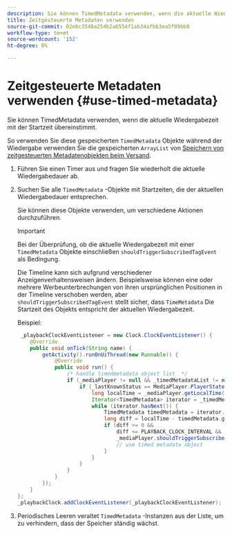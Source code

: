 ```yaml
---
description: Sie können TimedMetadata verwenden, wenn die aktuelle Wiedergabezeit mit der Startzeit übereinstimmt.
title: Zeitgesteuerte Metadaten verwenden
source-git-commit: 02ebc3548a254b2a6554f1ab34afbb3ea5f09bb8
workflow-type: tm+mt
source-wordcount: '152'
ht-degree: 0%

---
```


# Zeitgesteuerte Metadaten verwenden {#use-timed-metadata}

Sie können TimedMetadata verwenden, wenn die aktuelle Wiedergabezeit mit der Startzeit übereinstimmt.

So verwenden Sie diese gespeicherten `TimedMetadata` Objekte während der Wiedergabe verwenden Sie die gespeicherten `ArrayList` von [Speichern von zeitgesteuerten Metadatenobjekten beim Versand](../../ad-insertion/custom-tags-configure/android-1.4-timed-metadata-store.md).

1. Führen Sie einen Timer aus und fragen Sie wiederholt die aktuelle Wiedergabedauer ab.
1. Suchen Sie alle `TimedMetadata` -Objekte mit Startzeiten, die der aktuellen Wiedergabedauer entsprechen.

   Sie können diese Objekte verwenden, um verschiedene Aktionen durchzuführen.

   >[!IMPORTANT]
   >
   >Bei der Überprüfung, ob die aktuelle Wiedergabezeit mit einer `TimedMetadata` Objekte einschließen `shouldTriggerSubscribedTagEvent` als Bedingung.

   Die Timeline kann sich aufgrund verschiedener Anzeigenverhaltensweisen ändern. Beispielsweise können eine oder mehrere Werbeunterbrechungen von ihren ursprünglichen Positionen in der Timeline verschoben werden, aber `shouldTriggerSubscribedTagEvent` stellt sicher, dass `TimeMetadata` Die Startzeit des Objekts entspricht der aktuellen Wiedergabezeit.

   Beispiel:

   ```java
    _playbackClockEventListener = new Clock.ClockEventListener() {
       @Override
       public void onTick(String name) {
           getActivity().runOnUiThread(new Runnable() {
               @Override
               public void run() {
                   /* handle timedmetadata object list  */ 
                   if (_mediaPlayer != null && _timedMetadataList != null && _timedMetadataList.size() > 0) {
                       if (_lastKnownStatus == MediaPlayer.PlayerState.PLAYING) {
                           long localTime = _mediaPlayer.getLocalTime();
                           Iterator<TimedMetadata> iterator = _timedMetadataList.iterator(); 
                           while (iterator.hasNext()) {
                               TimedMetadata timedMetadata = iterator.next();
                               long diff = localTime - timedMetadata.getTime();
                               if (diff >= 0 &&
                                   diff <= PLAYBACK_CLOCK_INTERVAL &&
                                   _mediaPlayer.shouldTriggerSubscribedTagEvent()) {
                                   // use timed metadata object
                               }
                           }
                       }
                   }
               }
           });
       }
   };
   _playbackClock.addClockEventListener(_playbackClockEventListener);
   ```

1. Periodisches Leeren veraltet `TimedMetadata` -Instanzen aus der Liste, um zu verhindern, dass der Speicher ständig wächst.
